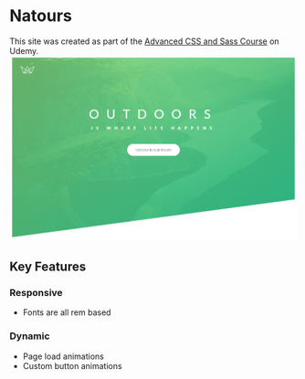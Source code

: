 # Natours

This site was created as part of the [Advanced CSS and Sass Course](https://www.udemy.com/course/advanced-css-and-sass) on Udemy.
![Natours Screenshot](img/natours-screenshot.png)

## Key Features

### Responsive

-   Fonts are all rem based

### Dynamic

-   Page load animations
-   Custom button animations
